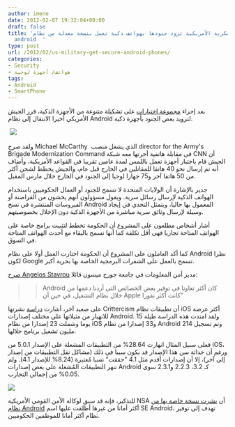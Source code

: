 ```yaml
---
author: imene
date: 2012-02-07 19:32:04+00:00
draft: false
title: 'المؤسسة العسكرية الأمريكية تزود جنودها بهواتف ذكية تعمل بنسخة معدلة من نظام
  android  '
type: post
url: /2012/02/us-military-get-secure-android-phones/
categories:
- Security
- هواتف/ أجهزة لوحية
tags:
- Android
- SmartPhone
---
```


بعد إجراء [مجموعة اختبارات](http://edition.cnn.com/2011/TECH/mobile/07/12/army.smartphones/index.html) على تشكيلة متنوعة من الأجهزة الذكية، قرر الجيش الأمريكي أخيرا الانتقال إلى نظام Android لتزويد بعض الجنود بأجهزة ذكية.




 [![](http://www.it-scoop.com/wp-content/uploads/2012/02/android-logo-military.jpg)
](http://www.it-scoop.com/wp-content/uploads/2012/02/android-logo-military.jpg)




ولقد صرح Michael McCarthy  الذي يشغل منصب director for the Army's Brigade Modernization Command في مقابلة هاتفية أجرتها معه شبكة CNN أن الجيش قام باختبار أجهزة تعمل باللمس لمدة عامين تقريبا في القواعد الأمريكية، وأضاف أنه تم إرسال نحو 40 هاتفا للمقاتلين في الخارج قبل عام، والجيش يخطط لشحن أكثر من 50 هاتفا آخر و75 جهازا لوحيا إلى الجنود في الخارج خلال مارس المقبل.




جدير بالإشارة أن الولايات المتحدة لا تسمح للجنود أو العمال الحكوميين باستخدام الهواتف الذكية لإرسال رسائل سرية. ويقول مسؤولون أنهم يخشون من القراصنة أو الفيروسات المنتشرة في نسخ Android المعمول بها حاليا، ويتمثل التحدي في إيجاد وسيلة لإرسال وثائق سرية مباشرة من الأجهزة الذكية دون الإخلال بخصوصيتهم.




أشار أشخاص مطلعون على المشروع أن الحكومة تخطط لتثبيت برامج خاصة على الهواتف المتاحة تجاريا فهي أقل تكلفة كما أنها تسمح بالبقاء مع أحدث الهواتف المتاحة في السوق.




كما أكد العاملون على المشروع أن الحكومة اختارت العمل أولا على نظام Android نظرا لكون Google تسمح بالعمل على الشفرات البرمجية الخاصة بها بحرية أكبر.




[صرح Angelos Stavrou](http://edition.cnn.com/2012/02/03/tech/mobile/government-android-phones/index.html) مدير أمن المعلومات في جامعة جورج ميسون قائلا:





<blockquote>

> 
> Android كان أكثر تعاونا في توفير بعض الخصائص التي أردنا دعمها من خلال نظام التشغيل، في حين أن Apple كانت أكثر نفورا"
> 
> 
</blockquote>




على صعيد آخر، أشارت [دراسة](http://www.forbes.com/sites/tomiogeron/2012/02/02/does-ios-crash-more-than-android-a-data-dive/) نشرتها Crittercism أن تطبيقات نظام iOS أكثر عرضة للانهيار من مثيلاتها على مختلف إصدارات Android. ولقد امتدت هذه الدراسة طيلة 15 يوما وشملت 23 إصدارا من نظام iOS و33 إصدارا من نظام Android وتم تسجيل 214 مليون تشغيل برنامج خلالها.




فعلى سبيل المثال انهارت 28.64% من التطبيقات المشعلة على الإصدار 5.0.1 من iOS، ورغم أن حداثة سن هذا الإصدار قد يكون سببا في ذلك (مشاكل نقل التطبيقات من إصدار إلى آخر)، إلا أن إصدارات أقدم مثل 4.1 "حققت" نسبا مُعتبرة (8.24% للإصدار 4.1). ولم تنهر التطبيقات المُشغلة على بعض إصدارات Android كـ 3.2، 2.2.3 و2.3.1 سوى 0.05% من إجمالي التجارب.




[![](http://www.it-scoop.com/wp-content/uploads/2012/02/crashes-ios-android.png)
](http://www.it-scoop.com/wp-content/uploads/2012/02/crashes-ios-android.png)




للتذكير، فإنه قد سبق لوكالة الأمن القومي الأمريكية NSA أن [نشرت نسخة خاصة بها من نظام Android](http://www.it-scoop.com/2012/01/nsa-se-android/) أكثر أمانا من غيرها أطلقت عليها اسم SE Android، تهدف إلى توفير نظام أكثر أمانا للموظفين الحكوميين.
